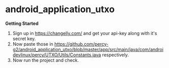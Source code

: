 # android_application_utxo
**Getting Started**

1. Sign up in https://changelly.com/ and get your api-key along with it's secret key.
2. Now paste those in https://github.com/percy-g2/android_application_utxo/blob/master/app/src/main/java/com/androidevlinux/percy/UTXO/Utils/Constants.java respectively.
3. Now run the project and check.